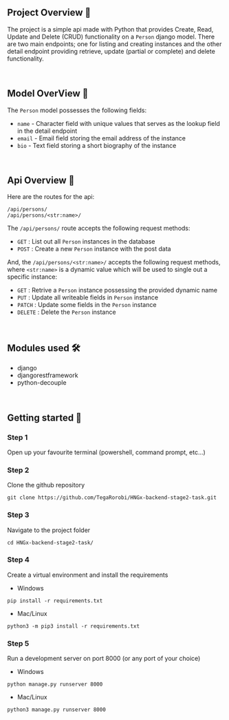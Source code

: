 ## Project Overview 🔬

The project is a simple api made with Python that provides Create, Read, Update and Delete (CRUD) 
functionality on a `Person` django model. There are two main endpoints; one for listing and 
creating instances and the other detail endpoint providing retrieve, update (partial or complete) 
and delete functionality.

<br>

## Model OverView 🔬

The `Person` model possesses the following fields:

- `name` - Character field with unique values that serves as the lookup field in the detail endpoint  
- `email` - Email field storing the email address of the instance  
- `bio` - Text field storing a short biography of the instance  

<br>

## Api Overview 🔬

Here are the routes for the api:
```
/api/persons/
/api/persons/<str:name>/
```

The `/api/persons/` route accepts the following request methods:

- `GET` : List out all `Person` instances in the database
- `POST` : Create a new `Person` instance with the post data


And, the `/api/persons/<str:name>/` accepts the following request methods, 
where `<str:name>` is a dynamic value which will be used to single out a specific instance:

- `GET` : Retrive a `Person` instance possessing the provided dynamic name
- `PUT` : Update all writeable fields in `Person` instance 
- `PATCH` : Update some fields in the `Person` instance
- `DELETE` : Delete the `Person` instance

<br>

## Modules used 🛠 
- django
- djangorestframework
- python-decouple

<br>

## Getting started 🚀

### Step 1
Open up your favourite terminal (powershell, command prompt, etc...)

### Step 2
Clone the github repository
```
git clone https://github.com/TegaRorobi/HNGx-backend-stage2-task.git
```

### Step 3
Navigate to the project folder
```
cd HNGx-backend-stage2-task/
```

### Step 4
Create a virtual environment and install the requirements
- Windows
```
pip install -r requirements.txt
```
- Mac/Linux
```
python3 -m pip3 install -r requirements.txt
```

### Step 5
Run a development server on port 8000 (or any port of your choice)
- Windows
```
python manage.py runserver 8000
```
- Mac/Linux
```
python3 manage.py runserver 8000
```
